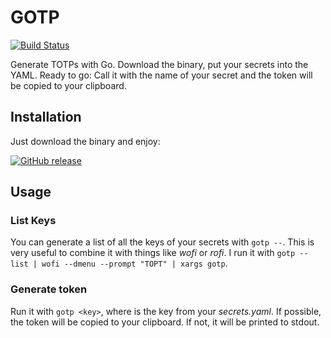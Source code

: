 # GOTP

[![Build Status](https://github.com/jkais/gotp/actions/workflows/release.yml/badge.svg)](https://github.com/jkais/gotp/actions/workflows/release.yml)



Generate TOTPs with Go. Download the binary, put your secrets into the YAML. Ready to go: Call it with the name of your secret and the token will be copied to your clipboard.

## Installation

Just download the binary and enjoy:

[![GitHub release](https://img.shields.io/github/v/release/jkais/gotp)](https://github.com/jkais/gotp/releases)


## Usage

### List Keys
You can generate a list of all the keys of your secrets with `gotp --`. This is very useful to combine it with things like *wofi* or *rofi*. I run it with `gotp --list | wofi --dmenu --prompt "TOPT" | xargs gotp`.

### Generate token
Run it with `gotp <key>`, where *<key>* is the key from your *secrets.yaml*. If possible, the token will be copied to your clipboard. If not, it will be printed to stdout.
